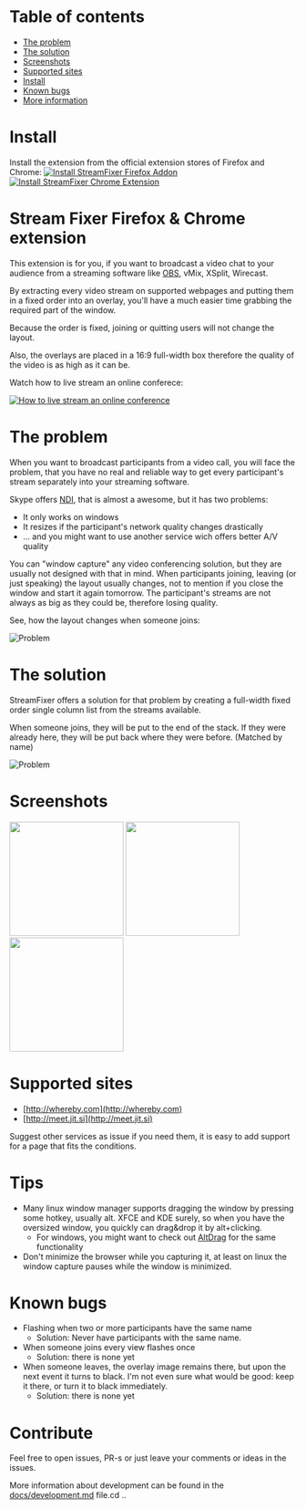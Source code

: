 # Table of contents
 * [The problem](#the-problem)
 * [The solution](#the-solution)
 * [Screenshots](#screenshots)
 * [Supported sites](#supported-sites)
 * [Install](#install)
 * [Known bugs](#known-bugs)
 * [More information](#more-information)

# Install
Install the extension from the official extension stores of Firefox and Chrome:
[![Install StreamFixer Firefox Addon](docs/resources/stores/firefox.png)](https://addons.mozilla.org/en-US/firefox/addon/streamfixer/)
[![Install StreamFixer Chrome Extension](docs/resources/stores/chrome.png)](https://chrome.google.com/webstore/detail/streamfixer/koalccjpkobjlelaicppccppcffoikld)

# Stream Fixer Firefox & Chrome extension
 	
This extension is for you, if you want to broadcast a video chat to your audience from a streaming software like  [OBS](http://obsproject.com), vMix, XSplit, Wirecast.

By extracting every video stream on supported webpages and putting them in a fixed order into an overlay,
you'll have a much easier time grabbing the required part of the window.

Because the order is fixed, joining or quitting users will not change the layout.

Also, the overlays are placed in a 16:9 full-width box therefore the quality of the video is as high as it can be.

Watch how to live stream an online conferece:

[![How to live stream an online conference](docs/resources/youtube.png)]( https://youtu.be/IbEqSYezKOM )
 
 
# The problem
When you want to broadcast participants from a video call, you will face the problem, 
that you have no real and reliable way to get every participant's stream separately into your streaming software.

Skype offers [NDI](https://support.skype.com/en/faq/FA34853/what-is-skype-for-content-creators), that is almost a awesome, but it has two problems:
 * It only works on windows
 * It resizes if the participant's network quality changes drastically
 * ... and you might want to use another service wich offers better A/V quality

You can "window capture" any video conferencing solution, but they are usually not designed with that in mind.
When participants joining, leaving (or just speaking) the layout usually changes, not to mention if
you close the window and start it again tomorrow. 
The participant's streams are not always as big as they could be, therefore losing quality.

See, how the layout changes when someone joins:

![Problem](docs/resources/problem.gif)

# The solution
StreamFixer offers a solution for that problem by creating a full-width fixed order single column list from the streams available.

When someone joins, they will be put to the end of the stack.
If they were already here, they will be put back where they were before. (Matched by name)

![Problem](docs/resources/solution.gif)

# Screenshots


<a href="https://raw.githubusercontent.com/KopiasCsaba/StreamFixerBrowserExtension/master/docs/resources/screenshots/gr_minimised.png"><img src="docs/resources/screenshots/gr_minimised.png" height="200"></a>
<a href="https://raw.githubusercontent.com/KopiasCsaba/StreamFixerBrowserExtension/master/docs/resources/screenshots/gr_maximised2.png"><img src="docs/resources/screenshots/gr_maximised2.png" height="200"></a>
<a href="https://raw.githubusercontent.com/KopiasCsaba/StreamFixerBrowserExtension/master/docs/resources/screenshots/gr_ui.png"><img src="docs/resources/screenshots/gr_ui.png" height="200"></a>

# Supported sites
 * [http://whereby.com](http://whereby.com)
 * [http://meet.jit.si](http://meet.jit.si)
 
Suggest other services as issue if you need them, it is easy to add support for a page that fits the conditions.


# Tips
 * Many linux window manager supports dragging the window by pressing some hotkey, usually alt. XFCE and KDE surely, 
   so when you have the oversized window, you quickly can drag&drop it by alt+clicking.
    * For windows, you might want to check out [AltDrag](https://stefansundin.github.io/altdrag/) for the same functionality
 * Don't minimize the browser while you capturing it, at least on linux the window capture pauses while the window is minimized.
 
 
# Known bugs
 * Flashing when two or more participants have the same name
    * Solution: Never have participants with the same name.
 * When someone joins every view flashes once
    * Solution: there is none yet
 * When someone leaves, the overlay image remains there, but upon the next event it turns to black. I'm not even sure what would be good: keep it there, or turn it to black immediately.
    * Solution: there is none yet

# Contribute
Feel free to open issues, PR-s or just leave your comments or ideas in the issues.

More information about development can be found in the [docs/development.md](docs/development.md) file.cd ..